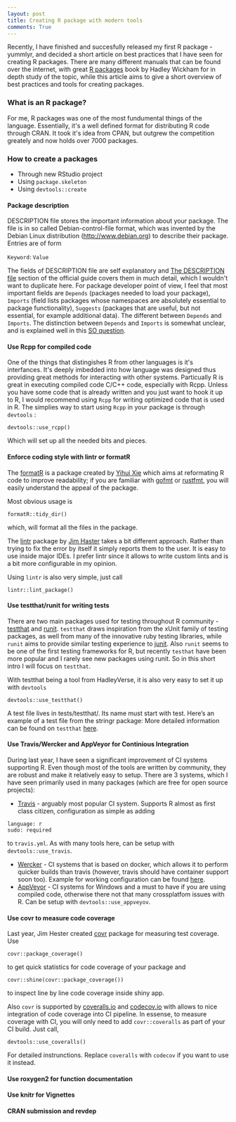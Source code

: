 ```yaml
---
layout: post
title: Creating R package with modern tools
comments: True
---
```


Recently, I have finished and succesfully released my first R package - yummlyr, and decided a short article on best practices that I have seen for creating R packages. There are many different manuals that can be found over the internet, with great [R packages](http://r-pkgs.had.co.nz/) book by Hadley Wickham for in depth study of the topic, while this article aims to give a short overview of best practices and tools for creating packages. 

### What is an R package?

For me, R packages was one of the most fundumental things of the language. Essentially, it's a well defined format for distributing R code through CRAN. It took it's idea from CPAN, but outgrew the competition greately and now holds over 7000 packages. 

### How to create a packages

* Through new RStudio project
* Using `package.skeleton`
* Using `devtools::create`

#### Package description

DESCRIPTION file stores the important information about your package. The file is in so called Debian-control-file format, which was invented by the Debian Linux distribution (http://www.debian.org) to describe their package. Entries are of form

`Keyword`: `Value`

The fields of DESCRIPTION file are self explanatory and [The DESCRIPTION file](https://cran.r-project.org/doc/manuals/r-release/R-exts.html#The-DESCRIPTION-file) section of the official guide covers them in much detail, which I wouldn't want to duplicate here. For package developer point of view, I feel that most important fields are `Depends` (packages needed to load your package), `Imports` (field lists packages whose namespaces are absolutely essential to package functionality), `Suggests` (packages that are useful, but not essential, for example additional data). The different between `Depends` and `Imports`. The distinction between `Depends` and `Imports` is somewhat unclear, and is explained well in this [SO question](http://stackoverflow.com/questions/8637993/better-explanation-of-when-to-use-imports-depends).

#### Use Rcpp for compiled code

One of the things that distingishes R from other languages is it's interfances. It's deeply imbedded into how language was designed thus providing great methods for interacting with other systems. Particually R is great in executing compiled code C/C++ code, especially with Rcpp. Unless you have some code that is already written and you just want to hook it up to R, I would recommend using `Rcpp` for writing optimized code that is used in R. The simplies way to start using `Rcpp` in your package is through `devtools` : 

```
devtools::use_rcpp()
```

Which will set up all the needed bits and pieces. 

#### Enforce coding style with lintr or formatR

The [formatR](http://yihui.name/formatR/) is a package created by [Yihui Xie](http://yihui.name/) which aims at reformating R code to improve readability; if you are familiar with [gofmt](https://golang.org/cmd/gofmt/) or [rustfmt](https://github.com/nrc/rustfmt), you will easily understand the appeal of the package.

Most obvious usage is 

```
formatR::tidy_dir()
```

which, will format all the files in the package. 

The [lintr](https://github.com/jimhester/lintr) package by [Jim Haster](http://www.jimhester.com/) takes a bit different approach. Rather than trying to fix the error by itself it simply reports them to the user. It is easy to use inside major IDEs. I prefer lintr since it allows to write custom lints and is a bit more configurable in my opinion.

Using `lintr` is also very simple, just call

```
lintr::lint_package()
```

#### Use testthat/runit for writing tests

There are two main packages used for testing throughout R community - [testthat](https://github.com/hadley/testthat) and [runit](https://cran.fhcrc.org/web/packages/RUnit/index.html). `testthat` draws inspiration from the xUnit family of testing packages, as well from many of the innovative ruby testing libraries, while `runit` aims to provide similar testing experience to [junit](http://junit.org/). Also `runit` seems to be one of the first testing frameworks for R, but recently `testhat` have been more popular and I rarely see new packages using runit. So in this short intro I will focus on `testthat`. 

With testthat being a tool from HadleyVerse, it is also very easy to set it up with `devtools`

```
devtools::use_testthat()
```

A test file lives in tests/testthat/. Its name must start with test. Here’s an example of a test file from the stringr package:
More detailed information can be found on `testthat` [here](http://r-pkgs.had.co.nz/tests.html).

#### Use Travis/Wercker and AppVeyor for Continious Integration

During last year, I have seen a significant improvement of CI systems supporting R. Even though most of the tools are written by community, they are robust and make it relatively easy to setup. There are 3 systems, which I have seen primarily used in many packages (which are free for open source projects):

* [Travis](https://travis-ci.org) - arguably most popular CI system. Supports R almost as first class citizen, configuration as simple as adding 
```
language: r
sudo: required
```
to `travis.yml`. As with many tools here, can be setup with `devtools::use_travis`.

* [Wercker](https://wercker.com) - CI systems that is based on docker, which allows it to perform quicker builds than travis (however, travis should have container support soon too). Example for working configuration can be found [here](https://github.com/jimhester/lintr/blob/master/wercker.yml).
* [AppVeyor](http://www.appveyor.com/) - CI systems for Windows and a must to have if you are using compiled code, otherwise there not that many crossplatfom issues with R. Can be setup with `devtools::use_appveyov`.


#### Use covr to measure code coverage

Last year, Jim Hester created [covr](https://github.com/jimhester/covr/) package for measuring test coverage. Use

```
covr::package_coverage()
```

to get quick statistics for code coverage of your package and 

```
covr::shine(covr::package_coverage())
```

to inspect line by line code coverage inside shiny app.

Also `covr` is supported by [coveralls.io](https://coveralls.io) and [codecov.io](https://codecov.io) with allows to nice integration of code coverage into CI pipeline. In essense, to measure coverage with CI, you will only need to add `covr::coveralls` as part of your CI build. Just call,

```
devtools::use_coveralls()
```

For detailed instrunctions. Replace `coveralls` with `codecov` if you want to use it instead.

#### Use roxygen2 for function documentation

#### Use knitr for Vignettes

#### CRAN submission and revdep